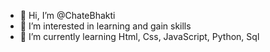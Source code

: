 - 👋 Hi, I’m @ChateBhakti
- 👀 I’m interested in learning and gain skills
- 🌱 I’m currently learning Html, Css, JavaScript, Python, Sql

<!---
ChateBhakti/ChateBhakti is a ✨ special ✨ repository because its `README.md` (this file) appears on your GitHub profile.
You can click the Preview link to take a look at your changes.
--->
